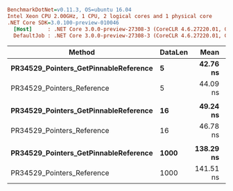 ``` ini

BenchmarkDotNet=v0.11.3, OS=ubuntu 16.04
Intel Xeon CPU 2.00GHz, 1 CPU, 2 logical cores and 1 physical core
.NET Core SDK=3.0.100-preview-010046
  [Host]     : .NET Core 3.0.0-preview-27308-3 (CoreCLR 4.6.27220.01, CoreFX 4.7.19.5401), 64bit RyuJIT
  DefaultJob : .NET Core 3.0.0-preview-27308-3 (CoreCLR 4.6.27220.01, CoreFX 4.7.19.5401), 64bit RyuJIT


```
|                                Method | DataLen |      Mean |     Error |    StdDev |    Median | Ratio | RatioSD |
|-------------------------------------- |-------- |----------:|----------:|----------:|----------:|------:|--------:|
| **PR34529_Pointers_GetPinnableReference** |       **5** |  **42.76 ns** | **0.9040 ns** | **1.9069 ns** |  **42.93 ns** |  **1.00** |    **0.00** |
|            PR34529_Pointers_Reference |       5 |  44.09 ns | 0.9211 ns | 1.8816 ns |  44.42 ns |  1.03 |    0.07 |
|                                       |         |           |           |           |           |       |         |
| **PR34529_Pointers_GetPinnableReference** |      **16** |  **49.24 ns** | **0.9714 ns** | **0.9087 ns** |  **49.11 ns** |  **1.00** |    **0.00** |
|            PR34529_Pointers_Reference |      16 |  46.78 ns | 0.9738 ns | 2.2178 ns |  47.33 ns |  0.95 |    0.05 |
|                                       |         |           |           |           |           |       |         |
| **PR34529_Pointers_GetPinnableReference** |    **1000** | **138.29 ns** | **2.8016 ns** | **7.2817 ns** | **140.09 ns** |  **1.00** |    **0.00** |
|            PR34529_Pointers_Reference |    1000 | 141.51 ns | 2.8798 ns | 6.1371 ns | 143.94 ns |  1.02 |    0.07 |
